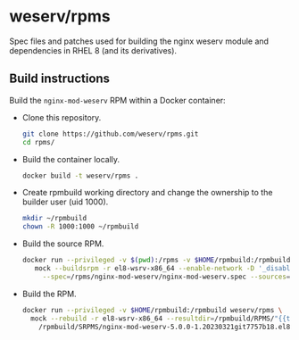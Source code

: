# weserv/rpms

Spec files and patches used for building the nginx weserv module and dependencies in RHEL 8 (and its derivatives).

## Build instructions

Build the `nginx-mod-weserv` RPM within a Docker container:

* Clone this repository.
    ```bash
    git clone https://github.com/weserv/rpms.git
    cd rpms/
    ```

* Build the container locally.
    ```bash
    docker build -t weserv/rpms .
    ```

* Create rpmbuild working directory and change the ownership to the builder user (uid 1000).
    ```bash
    mkdir ~/rpmbuild
    chown -R 1000:1000 ~/rpmbuild
    ```

* Build the source RPM.
    ```bash
    docker run --privileged -v $(pwd):/rpms -v $HOME/rpmbuild:/rpmbuild weserv/rpms \
       mock --buildsrpm -r el8-wsrv-x86_64 --enable-network -D '_disable_source_fetch 0' --resultdir=/rpmbuild/SRPMS \
         --spec=/rpms/nginx-mod-weserv/nginx-mod-weserv.spec --sources=/rpms/nginx-mod-weserv
    ```

* Build the RPM.
    ```bash
    docker run --privileged -v $HOME/rpmbuild:/rpmbuild weserv/rpms \
      mock --rebuild -r el8-wsrv-x86_64 --resultdir=/rpmbuild/RPMS/"{{target_arch}}"/ \
        /rpmbuild/SRPMS/nginx-mod-weserv-5.0.0-1.20230321git7757b18.el8.wsrv.src.rpm
    ```
